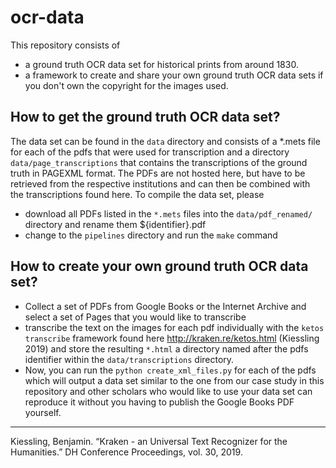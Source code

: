 # ocr-data
This repository consists of 

* a ground truth OCR data set for historical prints from around 1830. 
* a framework to create and share your own ground truth OCR data sets if you don't own the copyright for the images used. 

## How to get the ground truth OCR data set?
The data set can be found in the `data` directory and consists of a *.mets file for each of the pdfs that were used for transcription and a directory `data/page_transcriptions` that contains the transcriptions of the ground truth in PAGEXML format.
The PDFs are not hosted here, but have to be retrieved from the respective institutions and can then be combined with the transcriptions found here. To compile the data set, please

* download all PDFs listed in the `*.mets` files into the `data/pdf_renamed/` directory and rename them ${identifier}.pdf
* change to the `pipelines` directory and run the `make` command

## How to create your own ground truth OCR data set?

* Collect a set of PDFs from Google Books or the Internet Archive and select a set of Pages that you would like to transcribe
* transcribe the text on the images for each pdf individually with the `ketos transcribe` framework found here http://kraken.re/ketos.html (Kiessling 2019) and store the resulting `*.html` a directory named after the pdfs identifier within the `data/transcriptions` directory.
* Now, you can run the `python create_xml_files.py` for each of the pdfs which will output a data set similar to the one from our case study in this repository and other scholars who would like  to use your data set can reproduce it without you having to publish the Google Books PDF yourself. 

___

Kiessling, Benjamin. “Kraken - an Universal Text Recognizer for the Humanities.” DH Conference Proceedings, vol. 30, 2019.

